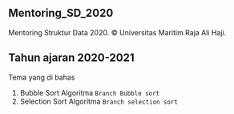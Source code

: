 ## Mentoring_SD_2020
Mentoring Struktur Data 2020. © Universitas Maritim Raja Ali Haji.

## Tahun ajaran 2020-2021
Tema yang di bahas
1. Bubble Sort Algoritma ```Branch Bubble sort```
2. Selection Sort Algoritma ```Branch selection sort```
